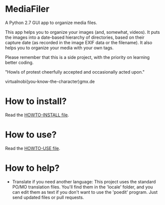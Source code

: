 # MediaFiler

A Python 2.7 GUI app to organize media files. 

This app helps you to organize your images (and, somewhat, videos). It puts the images into a date-based hierarchy of directories, based on their capture date (as recorded in the image EXIF data or the filename). It also helps you to organize your media with your own tags.

Please remember that this is a side project, with the priority on learning better coding. 

"Howls of protest cheerfully accepted and occasionally acted upon."

virtualnobi(you-know-the-character)gmx.de


# How to install? 

Read the [HOWTO-INSTALL file](https://github.com/virtualnobi/MediaFiler/blob/master/HOWTO-INSTALL.md). 


# How to use? 

Read the [HOWTO-USE file](https://github.com/virtualnobi/MediaFiler/blob/master/HOWTO-USE.md). 


# How to help?

* Translate if you need another language: 
This project uses the standard PO/MO translation files. You'll find them in the 'locale' folder, and you can edit them as text if you don't want to use the 'poedit' program. Just send updated files or pull requests.  

